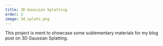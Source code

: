 ```yaml
---
title: 3D Gaussian Splatting
order: 3
image: 3d_splats.png
---
```

This project is ment to showcase some sublementary materials for my blog post on 3D Gaussian Splatting.



<spline-viewer
		hint
		loading-anim-type="spinner-small-light"
		url="https://prod.spline.design/j5CFsJbZxqQSXIJM/scene.splinecode"
		background="rgb(255,255,255)"
		></spline-viewer>
